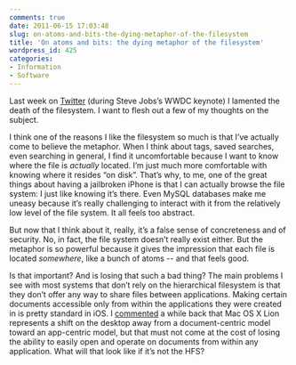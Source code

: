 ```yaml
---
comments: true
date: 2011-06-15 17:03:48
slug: on-atoms-and-bits-the-dying-metaphor-of-the-filesystem
title: 'On atoms and bits: the dying metaphor of the filesystem'
wordpress_id: 425
categories:
- Information
- Software
---
```


Last week on [Twitter](http://twitter.com/Noleli/status/77805643213438976) (during Steve Jobs’s WWDC keynote) I lamented  the death of the filesystem. I want to flesh out a few of my thoughts on the subject.

I think one of the reasons I like the filesystem so much is that I’ve actually come to believe the metaphor. When I think about tags, saved searches, even searching in general, I find it uncomfortable because I want to know where the file is _actually_ located. I’m just much more comfortable with knowing where it resides “on disk”. That’s why, to me, one of the great things about having a jailbroken iPhone is that I can actually browse the file system: I just like knowing it’s there. Even MySQL databases make me uneasy because it’s really challenging to interact with it from the relatively low level of the file system. It all feels too abstract.

But now that I think about it, really, it’s a false sense of concreteness and of security. No, in fact, the file system doesn’t really exist either. But the metaphor is so powerful because it gives the impression that each file is located _somewhere_, like a bunch of atoms -- and that feels good.

Is that important? And is losing that such a bad thing? The main problems I see with most systems that don’t rely on the hierarchical filesystem is that they don’t offer any way to share files between applications. Making certain documents accessible only from within the applications they were created in is pretty standard in iOS. I [commented](http://twitter.com/Noleli/status/27989044949) a while back that Mac OS X Lion represents a shift on the desktop away from a document-centric model toward an app-centric model, but that must not come at the cost of losing the ability to easily open and operate on documents from within any application. What will that look like if it’s not the HFS?
